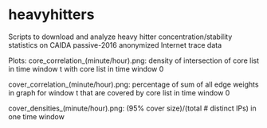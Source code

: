 # heavyhitters

Scripts to download and analyze heavy hitter concentration/stability statistics on CAIDA passive-2016 anonymized Internet trace data

Plots:
core_correlation_(minute/hour).png: density of intersection of core list in time window t with core list in time window 0

cover_correlation_(minute/hour).png: percentage of sum of all edge weights in graph for window t that are covered by core list in time window 0

cover_densities_(minute/hour).png: (95% cover size)/(total # distinct IPs) in one time window